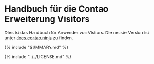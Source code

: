 # Handbuch für die Contao Erweiterung Visitors

Dies ist das Handbuch für Anwender von Visitors. Die neuste Version ist unter 
[docs.contao.ninja](http://docs.contao.ninja/) zu finden.


{% include "SUMMARY.md" %}

{% include "../../LICENSE.md" %}

